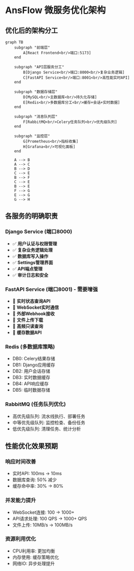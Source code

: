 # AnsFlow 微服务优化架构

## 优化后的架构分工

```mermaid
graph TB
    subgraph "前端层"
        A[React Frontend<br/>端口:5173]
    end
    
    subgraph "API层服务分工"
        B[Django Service<br/>端口:8000<br/>复杂业务逻辑]
        C[FastAPI Service<br/>端口:8001<br/>高性能实时API]
    end
    
    subgraph "数据存储层"
        D[MySQL<br/>主数据库<br/>持久化存储]
        E[Redis<br/>多数据库分工<br/>缓存+会话+实时数据]
    end
    
    subgraph "消息队列层"
        F[RabbitMQ<br/>Celery任务队列<br/>优先级队列]
    end
    
    subgraph "监控层"
        G[Prometheus<br/>指标收集]
        H[Grafana<br/>可视化面板]
    end
    
    A --> B
    A --> C
    B --> D
    C --> E
    B --> F
    C --> E
    B --> E
    F --> G
    E --> G
    G --> H
```

## 各服务的明确职责

### Django Service (端口8000)
- ✅ **用户认证与权限管理**
- ✅ **复杂业务逻辑处理**
- ✅ **数据库写入操作**
- ✅ **Settings管理界面**
- ✅ **API端点管理**
- ✅ **审计日志和安全**

### FastAPI Service (端口8001) - 需要增强
- 🚀 **实时状态查询API**
- 🚀 **WebSocket实时通信**
- 🚀 **外部Webhook接收**
- 🚀 **文件上传下载**
- 🚀 **高频只读查询**
- 🚀 **缓存数据API**

### Redis (多数据库策略)
- DB0: Celery结果存储
- DB1: Django应用缓存
- DB2: 用户会话存储
- DB3: 实时数据缓存
- DB4: API响应缓存
- DB5: 临时数据存储

### RabbitMQ (任务队列优化)
- 高优先级队列: 流水线执行、部署任务
- 中等优先级队列: 监控检查、备份任务
- 低优先级队列: 清理任务、统计分析

## 性能优化效果预期

### 响应时间改善
- 实时API: 100ms → 10ms
- 数据库查询: 50% 减少
- 缓存命中率: 30% → 80%

### 并发能力提升
- WebSocket连接: 100 → 1000+
- API请求处理: 100 QPS → 1000+ QPS
- 文件上传: 10MB/s → 100MB/s

### 资源利用优化
- CPU利用率: 更加均衡
- 内存使用: 缓存策略优化
- 网络IO: 异步处理提升
